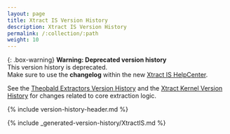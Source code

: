 ```yaml
---
layout: page
title: Xtract IS Version History
description: Xtract IS Version History
permalink: /:collection/:path
weight: 10
---
```


{: .box-warning}
**Warning: Deprecated version history** <br>
This version history is deprecated.<br>
Make sure to use the **changelog** within the new [Xtract IS HelpCenter](https://helpcenter.theobald-software.com/xtract-is/changelog/).

See the [Theobald Extractors Version History](./theobald-extractors-version-history) and the [Xtract Kernel Version History](./xtract-kernel-version-history) for changes related to core extraction logic.

{% include version-history-header.md %}

{% include _generated-version-history/XtractIS.md %}
